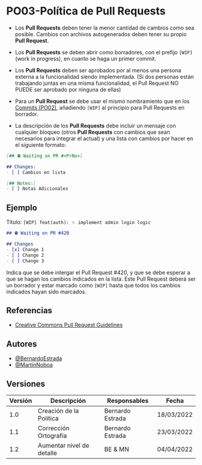 # PO03-Política de Pull Requests

- Los **Pull Requests** deben tener la menor cantidad de cambios como sea posible. Cambios con archivos autogenerados deben tener su propio **Pull Request**.

- Los **Pull Requests** se deben abrir como borradores, con el prefijo `[WIP]` (work in progress), en cuanto se haga un primer commit.

- Los **Pull Requests** deben ser aprobados por al menos una persona externa a la funcionalidad siendo implementada. (Si dos personas están trabajando juntas en una misma funcionalidad, el Pull Request NO PUEDE ser aprobado por ninguna de ellas)

- Para un **Pull Request** se debe usar el mismo nombramiento que en los [Commits (PO02)](./PO02), añadiendo `[WIP]` al principio para Pull Requests en borrador.

- La descripción de los **Pull Requests** debe incluir un mensaje con cualquier bloqueo (otros **Pull Requests** con cambios que sean necesarios para integrar el actual) y una lista con cambios por hacer en el siguiente formato:

```md
[## ⛔ Waiting on PR #<PrNo>]

## Changes:
- [ ] Cambios en lista

[## Notes:]
- [ ] Notas Adicionales
```

## Ejemplo

Titulo: `[WIP] feat(auth): ✨ implement admin login logic`

```md
## ⛔️ Waiting on PR #420

## Changes
- [x] Change 1
- [ ] Change 2
- [ ] Change 3
```

Indica que se debe intergar el Pull Request #420, y que se debe esperar a que se hagan los cambios indicados en la lista. Este Pull Request deberá ser un borrador y estar marcado como `[WIP]` hasta que todos los cambios indicados hayan sido marcados.

## Referencias

- [Creative Commons Pull Request Guidelines](https://opensource.creativecommons.org/contributing-code/pr-guidelines/)

## Autores

- [@BernardoEstrada](https://www.github.com/BernardoEstrada)   
- [@MartinNoboa](https://www.github.com/MartinNoboa)

## Versiones

| Versión | Descripción                                  | Responsables     | Fecha      |
| ------- | -------------------------------------------- | ---------------- | ---------- |
| 1.0     | Creación de la Política                      | Bernardo Estrada | 18/03/2022 |
| 1.1     | Corrección Ortografía                        | Bernardo Estrada | 23/03/2022 |
| 1.2     | Aumentar nivel de detalle                    | BE & MN          | 04/04/2022 |

